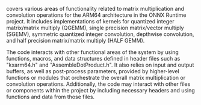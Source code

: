 covers various areas of functionality related to matrix multiplication and convolution operations for the ARM64 architecture in the ONNX Runtime project. It includes implementations of kernels for quantized integer matrix/matrix multiply (QGEMM), single precision matrix/vector multiply (SGEMV), symmetric quantized integer convolution, depthwise convolution, and half precision matrix/matrix multiply (HALF GEMM). 

The code interacts with other functional areas of the system by using functions, macros, and data structures defined in header files such as "kxarm64.h" and "AssembleDotProduct.h". It also relies on input and output buffers, as well as post-process parameters, provided by higher-level functions or modules that orchestrate the overall matrix multiplication or convolution operations. Additionally, the code may interact with other files or components within the project by including necessary headers and using functions and data from those files.